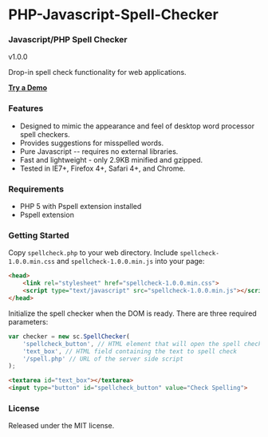 PHP-Javascript-Spell-Checker
============================

### Javascript/PHP Spell Checker ###
v1.0.0

Drop-in spell check functionality for web applications.

<strong><a href="http://www.lpology.com/code/spellcheck/">Try a Demo</a></strong>

### Features ###
* Designed to mimic the appearance and feel of desktop word processor spell checkers.
* Provides suggestions for misspelled words.
* Pure Javascript -- requires no external libraries.
* Fast and lightweight - only 2.9KB minified and gzipped.
* Tested in IE7+, Firefox 4+, Safari 4+, and Chrome.

### Requirements ###
* PHP 5 with Pspell extension installed
* Pspell extension

### Getting Started ###
Copy `spellcheck.php` to your web directory. Include `spellcheck-1.0.0.min.css` and `spellcheck-1.0.0.min.js` into your page:

```html
<head>
	<link rel="stylesheet" href="spellcheck-1.0.0.min.css">
	<script type="text/javascript" src="spellcheck-1.0.0.min.js"></script>
</head>
```

Initialize the spell checker when the DOM is ready. There are three required parameters:


```javascript
var checker = new sc.SpellChecker(
	'spellcheck_button', // HTML element that will open the spell checker when clicked
	'text_box', // HTML field containing the text to spell check
	'/spell.php' // URL of the server side script 
);
```

```html
<textarea id="text_box"></textarea>
<input type="button" id="spellcheck_button" value="Check Spelling">
```

### License ###
Released under the MIT license.